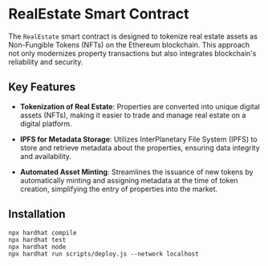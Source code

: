 # RealEstate Smart Contract

The `RealEstate` smart contract is designed to tokenize real estate assets as Non-Fungible Tokens (NFTs) on the Ethereum blockchain. This approach not only modernizes property transactions but also integrates blockchain's reliability and security.

## Key Features

- **Tokenization of Real Estate**: Properties are converted into unique digital assets (NFTs), making it easier to trade and manage real estate on a digital platform.

- **IPFS for Metadata Storage**: Utilizes InterPlanetary File System (IPFS) to store and retrieve metadata about the properties, ensuring data integrity and availability.

- **Automated Asset Minting**: Streamlines the issuance of new tokens by automatically minting and assigning metadata at the time of token creation, simplifying the entry of properties into the market.


## Installation

```shell
npx hardhat compile
npx hardhat test
npx hardhat node
npx hardhat run scripts/deploy.js --network localhost
```